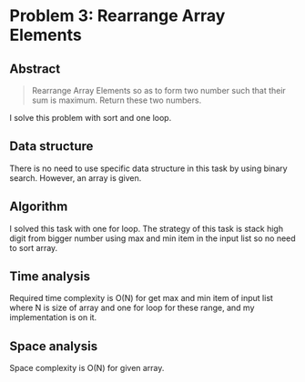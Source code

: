 # Problem 3: Rearrange Array Elements
## Abstract
>Rearrange Array Elements so as to form two number such that their sum is maximum. Return these two numbers.

I solve this problem with sort and one loop.

## Data structure
There is no need to use specific data structure in this task by using binary search.
However, an array is given.

## Algorithm
I solved this task with one for loop.
The strategy of this task is stack high digit from bigger number using max and min item in the input list so no need to sort array.

## Time analysis
Required time complexity is O(N) for get max and min item of input list where N is size of array and one for loop for these range, and my implementation is on it.

## Space analysis
Space complexity is O(N) for given array.
